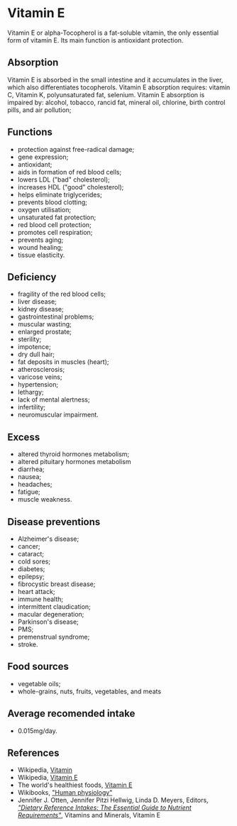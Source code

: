 # Vitamin E
Vitamin E or alpha-Tocopherol is a fat-soluble vitamin, the only essential form of vitamin E. Its main function is antioxidant protection.

## Absorption
Vitamin E is absorbed in the small intestine and it accumulates in the liver, which also differentiates tocopherols.
Vitamin E absorption requires: vitamin C, Vitamin K, polyunsaturated fat, selenium.
Vitamin E absorption is impaired by: alcohol, tobacco, rancid fat, mineral oil, chlorine, birth control pills, and air pollution;

## Functions
- protection against free-radical damage;
- gene expression;
- antioxidant;
- aids in formation of red blood cells;
- lowers LDL ("bad" cholesterol);
- increases HDL ("good" cholesterol);
- helps eliminate triglycerides;
- prevents blood clotting;
- oxygen utilisation;
- unsaturated fat protection;
- red blood cell protection;
- promotes cell respiration;
- prevents aging;
- wound healing;
- tissue elasticity.

## Deficiency
- fragility of the red blood cells;
- liver disease;
- kidney disease;
- gastrointestinal problems;
- muscular wasting;
- enlarged prostate;
- sterility;
- impotence;
- dry dull hair;
- fat deposits in muscles (heart);
- atherosclerosis;
- varicose veins;
- hypertension;
- lethargy;
- lack of mental alertness;
- infertility;
- neuromuscular impairment. 

## Excess
- altered thyroid hormones metabolism;
- altered pituitary hormones metabolism
- diarrhea;
- nausea;
- headaches;
- fatigue;
- muscle weakness.

## Disease preventions
- Alzheimer's disease;
- cancer;
- cataract;
- cold sores;
- diabetes;
- epilepsy;
- fibrocystic breast disease;
- heart attack;
- immune health;
- intermittent claudication;
- macular degeneration;
- Parkinson's disease;
- PMS;
- premenstrual syndrome;
- stroke.

## Food sources
- vegetable oils;
- whole-grains, nuts, fruits, vegetables, and meats

## Average recomended intake
- 0.015mg/day.

## References
- Wikipedia, [Vitamin](https://en.wikipedia.org/wiki/Vitamin)
- Wikipedia, [Vitamin E](https://en.wikipedia.org/wiki/Vitamin_E)
- The world's healthiest foods, [Vitamin E](http://www.whfoods.com/genpage.php?tname=nutrient&dbid=111)
- Wikibooks, ["Human physiology"](https://en.Wikibooks.org/wiki/Human_Physiology/Nutrition#Vitamins)
- Jennifer J. Otten, Jennifer Pitzi Hellwig, Linda D. Meyers, Editors, [_"Dietary Reference Intakes: The Essential Guide to Nutrient Requirements"_](https://www.amazon.com/Dietary-Reference-Intakes-Essential-Requirements/dp/0309157420), Vitamins and Minerals, Vitamin E